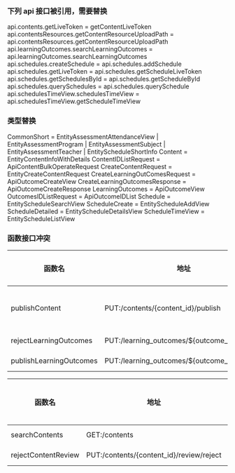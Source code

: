 ### 下列 api 接口被引用，需要替换

api.contents.getLiveToken = getContentLiveToken
api.contentsResources.getContentResourceUploadPath = api.contentsResources.getContentResourceUploadPath
api.learningOutcomes.searchLearningOutcomes = api.learningOutcomes.searchLearningOutcomes
api.schedules.createSchedule = api.schedules.addSchedule
api.schedules.getLiveToken = api.schedules.getScheduleLiveToken
api.schedules.getSchedulesById = api.schedules.getScheduleById
api.schedules.querySchedules = api.schedules.querySchedule
api.schedulesTimeView.schedulesTimeView = api.schedulesTimeView.getScheduleTimeView

### 类型替换

CommonShort = EntityAssessmentAttendanceView | EntityAssessmentProgram | EntityAssessmentSubject | EntityAssessmentTeacher | EntityScheduleShortInfo
Content = EntityContentInfoWithDetails
ContentIDListRequest = ApiContentBulkOperateRequest
CreateContentRequest = EntityCreateContentRequest
CreateLearningOutComesRequest = ApiOutcomeCreateView
CreateLearningOutcomesResponse = ApiOutcomeCreateResponse
LearningOutcomes = ApiOutcomeView
OutcomesIDListRequest = ApiOutcomeIDList
Schedule = EntityScheduleSearchView
ScheduleCreate = EntityScheduleAddView
ScheduleDetailed = EntityScheduleDetailsView
ScheduleTimeView = EntityScheduleListView

### 函数接口冲突

| 函数名         | 地址                               | 原参数           | 现参数     | 说明 ｜  |
| -------------- | ---------------------------------- | ---------------- | ---------- | -------- |
| publishContent | PUT:/contents/{content_id}/publish | content_id, data | content_id | 漏了参数 |
| rejectLearningOutcomes | PUT:/learning_outcomes/\${outcome_id}/reject | outcome_id, data | outcome_id |
| publishLearningOutcomes | PUT:/learning_outcomes/\${outcome_id}/publish | outcome_id, data | outcome_id |

| 函数名              | 地址                                     | 原参数            | 现参数      | 说明     | 原返回值 | 先返回值 |
| ------------------- | ---------------------------------------- | ---------------- | ----------- | -------- | -------- | -------- |
| searchContents      | GET:/contents                            |                  |             |          | rotal, list | list     |
| rejectContentReview | PUT:/contents/{content_id}/review/reject | content_id, data | content_id  |
